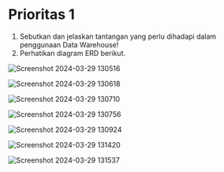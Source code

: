 # Prioritas 1

1. Sebutkan dan jelaskan tantangan yang perlu dihadapi dalam penggunaan Data Warehouse!
2. Perhatikan diagram ERD berikut.

![Screenshot 2024-03-29 130516](https://github.com/putridia/de_putri-dia-lestari/assets/120665019/5273fe7e-17eb-49d7-80e2-791beaa417a9)

![Screenshot 2024-03-29 130618](https://github.com/putridia/de_putri-dia-lestari/assets/120665019/153d4f59-7de8-470d-a517-9ff7e04c5955)

![Screenshot 2024-03-29 130710](https://github.com/putridia/de_putri-dia-lestari/assets/120665019/b12718ba-9e7d-4c82-9232-818c728f4f05)

![Screenshot 2024-03-29 130756](https://github.com/putridia/de_putri-dia-lestari/assets/120665019/987f2989-0e9c-4ed4-b2ea-d1d9952addb6)

![Screenshot 2024-03-29 130924](https://github.com/putridia/de_putri-dia-lestari/assets/120665019/beed8ded-b508-4eda-bfd3-30ad026605c5)

![Screenshot 2024-03-29 131420](https://github.com/putridia/de_putri-dia-lestari/assets/120665019/f768018c-f61f-40be-b8bb-a10c556b3421)

![Screenshot 2024-03-29 131537](https://github.com/putridia/de_putri-dia-lestari/assets/120665019/d040745e-3801-45d7-86f4-788c913f6544)
